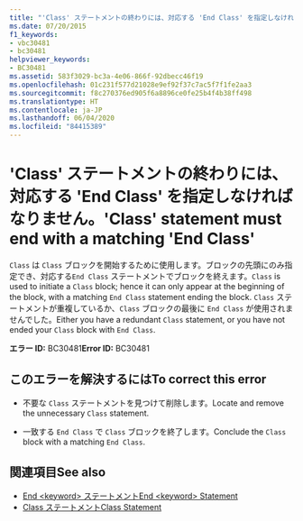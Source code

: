 ```yaml
---
title: "'Class' ステートメントの終わりには、対応する 'End Class' を指定しなければなりません。"
ms.date: 07/20/2015
f1_keywords:
- vbc30481
- bc30481
helpviewer_keywords:
- BC30481
ms.assetid: 583f3029-bc3a-4e06-866f-92dbecc46f19
ms.openlocfilehash: 01c231f577d21028e9ef92f37c7ac5f7f1fe2aa3
ms.sourcegitcommit: f8c270376ed905f6a8896ce0fe25b4f4b38ff498
ms.translationtype: HT
ms.contentlocale: ja-JP
ms.lasthandoff: 06/04/2020
ms.locfileid: "84415389"
---
```

# <a name="class-statement-must-end-with-a-matching-end-class"></a><span data-ttu-id="dffba-102">'Class' ステートメントの終わりには、対応する 'End Class' を指定しなければなりません。</span><span class="sxs-lookup"><span data-stu-id="dffba-102">'Class' statement must end with a matching 'End Class'</span></span>
<span data-ttu-id="dffba-103">`Class` は `Class` ブロックを開始するために使用します。ブロックの先頭にのみ指定でき、対応する`End Class` ステートメントでブロックを終えます。</span><span class="sxs-lookup"><span data-stu-id="dffba-103">`Class` is used to initiate a `Class` block; hence it can only appear at the beginning of the block, with a matching `End Class` statement ending the block.</span></span> <span data-ttu-id="dffba-104">`Class` ステートメントが重複しているか、`Class` ブロックの最後に `End Class` が使用されませんでした。</span><span class="sxs-lookup"><span data-stu-id="dffba-104">Either you have a redundant `Class` statement, or you have not ended your `Class` block with `End Class`.</span></span>  
  
 <span data-ttu-id="dffba-105">**エラー ID:** BC30481</span><span class="sxs-lookup"><span data-stu-id="dffba-105">**Error ID:** BC30481</span></span>  
  
## <a name="to-correct-this-error"></a><span data-ttu-id="dffba-106">このエラーを解決するには</span><span class="sxs-lookup"><span data-stu-id="dffba-106">To correct this error</span></span>  
  
- <span data-ttu-id="dffba-107">不要な `Class` ステートメントを見つけて削除します。</span><span class="sxs-lookup"><span data-stu-id="dffba-107">Locate and remove the unnecessary `Class` statement.</span></span>  
  
- <span data-ttu-id="dffba-108">一致する `End Class` で `Class` ブロックを終了します。</span><span class="sxs-lookup"><span data-stu-id="dffba-108">Conclude the `Class` block with a matching `End Class`.</span></span>  
  
## <a name="see-also"></a><span data-ttu-id="dffba-109">関連項目</span><span class="sxs-lookup"><span data-stu-id="dffba-109">See also</span></span>

- [<span data-ttu-id="dffba-110">End \<keyword> ステートメント</span><span class="sxs-lookup"><span data-stu-id="dffba-110">End \<keyword> Statement</span></span>](../statements/end-keyword-statement.md)
- [<span data-ttu-id="dffba-111">Class ステートメント</span><span class="sxs-lookup"><span data-stu-id="dffba-111">Class Statement</span></span>](../statements/class-statement.md)
